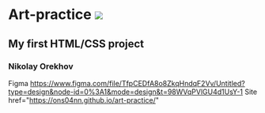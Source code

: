 # Art-practice ![](https://github.com/blackcater/blackcater/raw/main/images/Hi.gif) 
## My first HTML/CSS project
### Nikolay Orekhov

Figma
https://www.figma.com/file/TfpCEDfA8o8ZkqHndqF2Vv/Untitled?type=design&node-id=0%3A1&mode=design&t=98WVqPVlGU4d1UsY-1
Site
<a> href="https://ons04nn.github.io/art-practice/"
